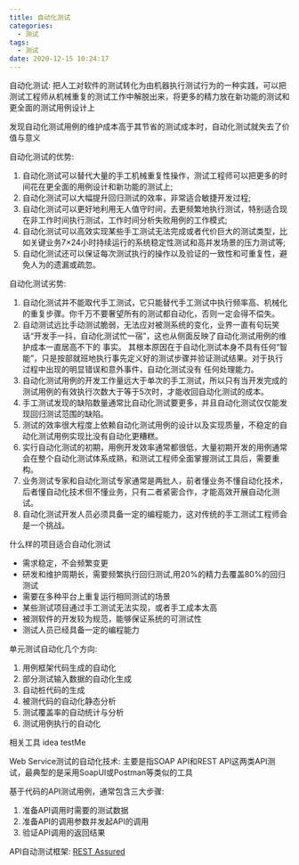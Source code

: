 ```yaml
---
title: 自动化测试
categories:
  - 测试
tags:
  - 测试
date: 2020-12-15 10:24:17
---
```


自动化测试: 把人工对软件的测试转化为由机器执行测试行为的一种实践，可以把测试工程师从机械重复的测试工作中解脱出来，将更多的精力放在新功能的测试和更全面的测试用例设计上

发现自动化测试用例的维护成本高于其节省的测试成本时，自动化测试就失去了价值与意义

自动化测试的优势:

1. 自动化测试可以替代大量的手工机械重复性操作，测试工程师可以把更多的时间花在更全面的用例设计和新功能的测试上;
2. 自动化测试可以大幅提升回归测试的效率，非常适合敏捷开发过程;
3. 自动化测试可以更好地利用无人值守时间，去更频繁地执行测试，特别适合现在非工作时间执行测试，工作时间分析失败用例的工作模式;
4. 自动化测试可以高效实现某些手工测试无法完成或者代价巨大的测试类型，比如关键业务7×24小时持续运行的系统稳定性测试和高并发场景的压力测试等;
5. 自动化测试还可以保证每次测试执行的操作以及验证的一致性和可重复性，避免人为的遗漏或疏忽。
<!--more-->

自动化测试劣势:

1. 自动化测试并不能取代手工测试，它只能替代手工测试中执行频率高、机械化的重复步骤。你千万不要奢望所有的测试都自动化，否则一定会得不偿失。
2. 自动测试远比手动测试脆弱，无法应对被测系统的变化，业界一直有句玩笑话“开发手一抖，自动化测试忙一宿”，这也从侧面反映了自动化测试用例的维护成本一直居高不下的 事实。
其根本原因在于自动化测试本身不具有任何“智能”，只是按部就班地执行事先定义好的测试步骤并验证测试结果。对于执行过程中出现的明显错误和意外事件，自动化测试没有 任何处理能力。
3. 自动化测试用例的开发工作量远大于单次的手工测试，所以只有当开发完成的测试用例的有效执行次数大于等于5次时，才能收回自动化测试的成本。
4. 手工测试发现的缺陷数量通常比自动化测试要更多，并且自动化测试仅仅能发现回归测试范围的缺陷。
5. 测试的效率很大程度上依赖自动化测试用例的设计以及实现质量，不稳定的自动化测试用例实现比没有自动化更糟糕。
6. 实行自动化测试的初期，用例开发效率通常都很低，大量初期开发的用例通常会在整个自动化测试体系成熟，和测试工程师全面掌握测试工具后，需要重构。
7. 业务测试专家和自动化测试专家通常是两批人，前者懂业务不懂自动化技术，后者懂自动化技术但不懂业务，只有二者紧密合作，才能高效开展自动化测试。
8. 自动化测试开发人员必须具备一定的编程能力，这对传统的手工测试工程师会是一个挑战。

什么样的项目适合自动化测试

- 需求稳定，不会频繁变更
- 研发和维护周期长，需要频繁执行回归测试,用20%的精力去覆盖80%的回归测试
- 需要在多种平台上重复运行相同测试的场景
- 某些测试项目通过手工测试无法实现，或者手工成本太高
- 被测软件的开发较为规范，能够保证系统的可测试性
- 测试人员已经具备一定的编程能力

单元测试自动化几个方向:

1. 用例框架代码生成的自动化
2. 部分测试输入数据的自动化生成
3. 自动桩代码的生成
4. 被测代码的自动化静态分析
5. 测试覆盖率的自动统计与分析
6. 测试用例执行的自动化

相关工具 idea testMe

Web Service测试的自动化技术: 主要是指SOAP API和REST API这两类API测试，最典型的是采用SoapUI或Postman等类似的工具

基于代码的API测试用例，通常包含三大步骤:

1. 准备API调用时需要的测试数据
2. 准备API的调用参数并发起API的调用
3. 验证API调用的返回结果

API自动测试框架: [REST Assured](https://github.com/rest-assured/rest-assured/)
